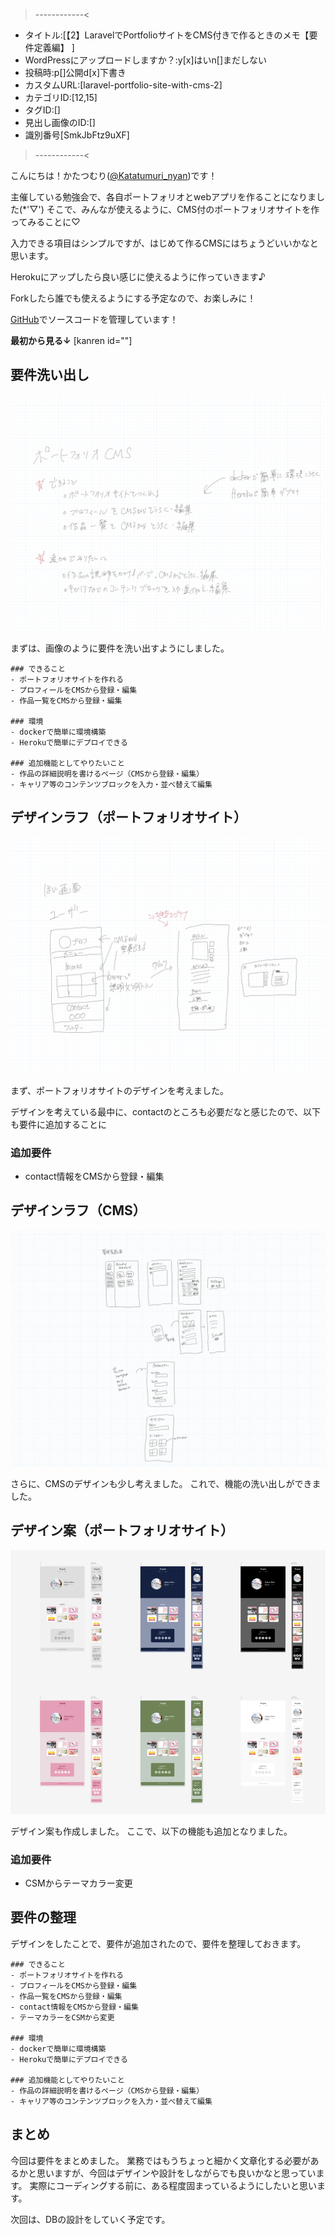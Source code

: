 >------------<
- タイトル:[【2】LaravelでPortfolioサイトをCMS付きで作るときのメモ【要件定義編】 ]
- WordPressにアップロードしますか？:y[x]はいn[]まだしない
- 投稿時:p[]公開d[x]下書き
- カスタムURL:[laravel-portfolio-site-with-cms-2]
- カテゴリID:[12,15]
- タグID:[]
- 見出し画像のID:[]
- 識別番号[SmkJbFtz9uXF]
>------------<

<!-- ↓続き
[kanren id=""] -->

こんにちは！かたつむり([@Katatumuri_nyan](https://twitter.com/Katatumuri_nyan))です！

主催している勉強会で、各自ポートフォリオとwebアプリを作ることになりました(*'▽')
そこで、みんなが使えるように、CMS付のポートフォリオサイトを作ってみることに♡

入力できる項目はシンプルですが、はじめて作るCMSにはちょうどいいかなと思います。

Herokuにアップしたら良い感じに使えるように作っていきます♪

Forkしたら誰でも使えるようにする予定なので、お楽しみに！

[GitHub]()でソースコードを管理しています！

**最初から見る↓**
[kanren id=""]

<!-- **前回を見る↓**
[kanren id=""] -->

## 要件洗い出し
![picture 1](images/52a0809e96b88a28d8db78db0bafbd16bc9ec5c056dddb0b0f8e9675d0cd57d8.png)  

まずは、画像のように要件を洗い出すようにしました。

```
### できること
- ポートフォリオサイトを作れる
- プロフィールをCMSから登録・編集
- 作品一覧をCMSから登録・編集

### 環境
- dockerで簡単に環境構築
- Herokuで簡単にデプロイできる

### 追加機能としてやりたいこと
- 作品の詳細説明を書けるページ（CMSから登録・編集）
- キャリア等のコンテンツブロックを入力・並べ替えて編集
```

## デザインラフ（ポートフォリオサイト）
![picture 2](images/21cd7d75dcb1703dff1cd232fe838bec96d81284e43ca0ec0c6fe4dd32c8100d.png)  

まず、ポートフォリオサイトのデザインを考えました。

デザインを考えている最中に、contactのところも必要だなと感じたので、以下も要件に追加することに

### 追加要件
- contact情報をCMSから登録・編集


## デザインラフ（CMS）
![picture 3](images/6d9376aa30feaed53ca7b33ddd401da84fa6d98c85f8f69b80f152e79baddb26.png)  

さらに、CMSのデザインも少し考えました。
これで、機能の洗い出しができました。


## デザイン案（ポートフォリオサイト）
![picture 4](images/58958e274fbc87d16cad9245d9cc17912cc5ab3cbbbf4657b0764a4a8f8fb498.png)  

デザイン案も作成しました。
ここで、以下の機能も追加となりました。

### 追加要件
- CSMからテーマカラー変更


## 要件の整理
デザインをしたことで、要件が追加されたので、要件を整理しておきます。

```
### できること
- ポートフォリオサイトを作れる
- プロフィールをCMSから登録・編集
- 作品一覧をCMSから登録・編集
- contact情報をCMSから登録・編集
- テーマカラーをCSMから変更

### 環境
- dockerで簡単に環境構築
- Herokuで簡単にデプロイできる

### 追加機能としてやりたいこと
- 作品の詳細説明を書けるページ（CMSから登録・編集）
- キャリア等のコンテンツブロックを入力・並べ替えて編集
```

## まとめ
今回は要件をまとめました。
業務ではもうちょっと細かく文章化する必要があるかと思いますが、今回はデザインや設計をしながらでも良いかなと思っています。
実際にコーディングする前に、ある程度固まっているようにしたいと思います。

次回は、DBの設計をしていく予定です。
